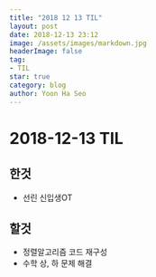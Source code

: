```yaml
---
title: "2018 12 13 TIL"
layout: post
date: 2018-12-13 23:12
image: /assets/images/markdown.jpg
headerImage: false
tag:
- TIL
star: true
category: blog
author: Yoon Ha Seo
---
```


# 2018-12-13 TIL

## 한것

- 선린 신입생OT

## 할것

- 정렬알고리즘 코드 재구성
- 수학 상, 하 문제 해결